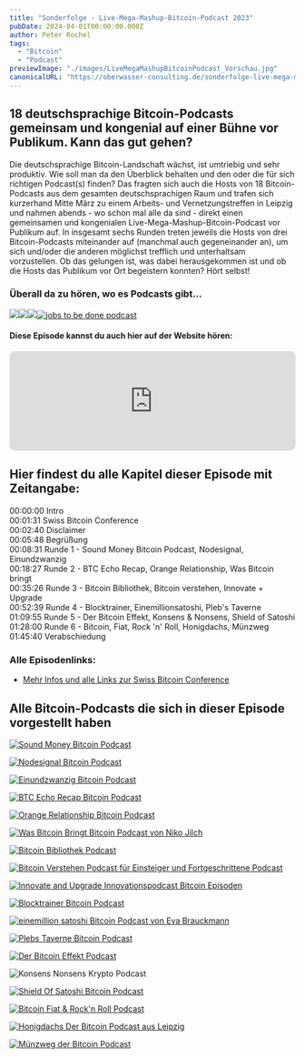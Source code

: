 ```yaml
---
title: "Sonderfolge - Live-Mega-Mashup-Bitcoin-Podcast 2023"
pubDate: 2024-04-01T00:00:00.000Z
author: Peter Rochel
tags:
  - "Bitcoin"
  - "Podcast"
previewImage: "./images/LiveMegaMashupBitcoinPodcast_Vorschau.jpg"
canonicalURL: "https://oberwasser-consulting.de/sonderfolge-live-mega-mashup-bitcoin-podcast-2023"
---
```


## 18 deutschsprachige Bitcoin-Podcasts gemeinsam und kongenial auf einer Bühne vor Publikum. Kann das gut gehen?

Die deutschsprachige Bitcoin-Landschaft wächst, ist umtriebig und sehr produktiv. Wie soll man da den Überblick behalten und den oder die für sich richtigen Podcast(s) finden?
Das fragten sich auch die Hosts von 18 Bitcoin-Podcasts aus dem gesamten deutschsprachigen Raum und trafen sich kurzerhand Mitte März zu einem Arbeits- und Vernetzungstreffen in Leipzig und nahmen abends - wo schon mal alle da sind - direkt einen gemeinsamen und kongenialen Live-Mega-Mashup-Bitcoin-Podcast vor Publikum auf.
In insgesamt sechs Runden treten jeweils die Hosts von drei Bitcoin-Podcasts miteinander auf (manchmal auch gegeneinander an), um sich und/oder die anderen möglichst trefflich und unterhaltsam vorzustellen.
Ob das gelungen ist, was dabei herausgekommen ist und ob die Hosts das Publikum vor Ort begeistern konnten? Hört selbst!

### Überall da zu hören, wo es Podcasts gibt...

[![](./images/listen-on-apple-podcast.png)](https://podcasts.apple.com/de/podcast/innovate-upgrade/id1354901024?i=1000606914985)[![](./images/listen-on-spotify.png)](https://open.spotify.com/episode/1UQ4BayVTAUjm9MKqhHXdT)[![](./images/ListenOn_AmazonMusic_button_Black_RGB_5X_DE-300x73.png)](https://music.amazon.de/podcasts/4838bd28-7b97-4912-80cb-de39a6c75654/episodes/62581ea7-64a7-4d88-9937-e8e891ac7f9d/innovate-upgrade-sonderfolge-%E2%80%93-live-mega-mashup-bitcoin-podcast-2023)[![jobs to be done podcast](images/DE_Google_Podcasts_Badge_8x-300x76.png)](https://podcasts.google.com/feed/aHR0cHM6Ly96dW04cnkucG9kY2FzdGVyLmRlL29iZXJ3YXNzZXIucnNz/episode/cG9kLTk5OTZhY2QxM2EyMjI4YmRmZmE0OTUzMjAwYjg?sa=X&ved=0CAUQkfYCahcKEwi4yN_Vxor-AhUAAAAAHQAAAAAQCg)

#### Diese Episode kannst du auch hier auf der Website hören:

<iframe id="embedPlayer" src="https://embed.podcasts.apple.com/us/podcast/sonderfolge-live-mega-mashup-bitcoin-podcast-2023/id1354901024?i=1000606914985&amp;itsct=podcast_box_player&amp;itscg=30200&amp;ls=1&amp;theme=auto" height="175px" frameborder="0" sandbox="allow-forms allow-popups allow-same-origin allow-scripts allow-top-navigation-by-user-activation" allow="autoplay *; encrypted-media *; clipboard-write" style="width: 100%; max-width: 660px; overflow: hidden; border-radius: 10px; transform: translateZ(0px); animation: 2s 6 loading-indicator; background-color: rgb(228, 228, 228);"></iframe>

## Hier findest du alle Kapitel dieser Episode mit Zeitangabe:

00:00:00 Intro<br>
00:01:31 Swiss Bitcoin Conference<br>
00:02:40 Disclaimer<br>
00:05:48 Begrüßung<br>
00:08:31 Runde 1 - Sound Money Bitcoin Podcast, Nodesignal, Einundzwanzig<br>
00:18:27 Runde 2 - BTC Echo Recap, Orange Relationship, Was Bitcoin bringt<br>
00:35:26 Runde 3 - Bitcoin Bibliothek, Bitcoin verstehen, Innovate + Upgrade<br>
00:52:39 Runde 4 - Blocktrainer, Einemillionsatoshi, Pleb's Taverne<br>
01:09:55 Runde 5 - Der Bitcoin Effekt, Konsens & Nonsens, Shield of Satoshi<br>
01:28:00 Runde 6 - Bitcoin, Fiat, Rock 'n' Roll, Honigdachs, Münzweg<br>
01:45:40 Verabschiedung

### Alle Episodenlinks:

- [Mehr Infos und alle Links zur Swiss Bitcoin Conference](https://oberwasser-consulting.de/swiss-bitcoin-conference/)

## Alle Bitcoin-Podcasts die sich in dieser Episode vorgestellt haben

[![Sound Money Bitcoin Podcast](./images/rsw-640cg-true-2.webp)](https://open.spotify.com/show/3W7s0euoJl6Z6CD4wf45b9?si=47375b6e91164d26&nd=1)

[![Nodesignal Bitcoin Podcast](./images/rsw-740cg-true-8.webp)](https://nodesignal.space)

[![Einundzwanzig Bitcoin Podcast](./images/rsw-740cg-true-5.webp)](https://einundzwanzig.space)

[![BTC Echo Recap Bitcoin Podcast](./images/rsw-626cg-true.webp)](https://www.btc-echo.de/podcasts/)

[![Orange Relationship Bitcoin Podcast](./images/rsw-740cg-true-9.webp)](https://www.youtube.com/@OrangeRelationship/videos)

[![Was Bitcoin Bringt Bitcoin Podcast von Niko Jilch](./images/rsw-740cg-true-12.webp)](https://www.wasbitcoinbringt.com)

[![Bitcoin Bibliothek Podcast](./images/rsw-740cg-true.webp)](https://open.spotify.com/show/4iSQOPOXc1UjtpPpb8KTvT?si=e5b800d4564e484b&nd=1)

[![Bitcoin Verstehen Podcast für Einsteiger und Fortgeschrittene Podcast](./images/rsw-740cg-true-3.webp)](https://bitcoinverstehen.info)

[![Innovate and Upgrade Innovationspodcast Bitcoin Episoden](./images/rsw-500cg-true.webp)](https://oberwasser-consulting.de/tag/bitcoin+podcast/)

[![Blocktrainer Bitcoin Podcast](./images/rsw-640cg-true.webp)](https://open.spotify.com/show/2F1zhITl4D9vHxDKJr0Qnk?si=409adb10650f4f0f&nd=1)

[![einemillion satoshi Bitcoin Podcast von Eva Brauckmann](./images/rsw-740cg-true-4.webp)](https://www.einemillionsatoshi.de)

[![Plebs Taverne Bitcoin Podcast](./images/rsw-740cg-true-10.webp)](https://open.spotify.com/show/2RzrBJuUSQhLZQAveJZxwT?si=9824fb76dc2142a2&nd=1)

[![Der Bitcoin Effekt Podcast](./images/rsw-400cg-true.webp)](https://open.spotify.com/show/2PMBqIFhYiUDtJ4PFryaqn?si=f0c3050492fc42cd&nd=1)

![Konsens Nonsens Krypto Podcast](./images/rsw-740cg-true-13.webp)

[![Shield Of Satoshi Bitcoin Podcast](./images/rsw-740cg-true-11.webp)](https://open.spotify.com/show/20ySeQGGHGpEolB5SFa26l?si=84f3dd7766d14f58&nd=1)

[![Bitcoin Fiat & Rock'n Roll Podcast](./images/rsw-740cg-true-2.webp)](https://www.bfrr.de)

[![Honigdachs Der Bitcoin Podcast aus Leipzig](./images/rsw-740cg-true-6.webp)](https://podcasts.apple.com/de/podcast/honigdachs/id1099608079)

[![Münzweg der  Bitcoin Podcast](./images/rsw-740cg-true-7.webp)](https://open.spotify.com/show/4gtKcAGys1LykJ2hhzywhW?si=8267f5f865424cb6&nd=1)

